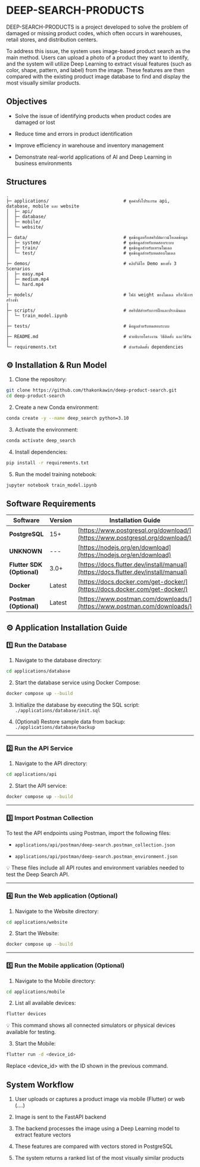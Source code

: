 # DEEP-SEARCH-PRODUCTS

DEEP-SEARCH-PRODUCTS is a project developed to solve the problem of damaged or missing product codes, which often occurs in warehouses, retail stores, and distribution centers.

To address this issue, the system uses image-based product search as the main method.
Users can upload a photo of a product they want to identify, and the system will utilize Deep Learning to extract visual features (such as color, shape, pattern, and label) from the image.
These features are then compared with the existing product image database to find and display the most visually similar products.

## Objectives

- Solve the issue of identifying products when product codes are damaged or lost

- Reduce time and errors in product identification

- Improve efficiency in warehouse and inventory management

- Demonstrate real-world applications of AI and Deep Learning in business environments


## Structures

```text
.
├─ applications/                            # ชุดคำสั่งโปรแกรม api, database, mobile และ website
│  ├─ api/                               
│  ├─ database/
│  ├─ mobile/                                         
│  └─ website/
│  
├─ data/                                    # ชุดข้อมูลหรือสคริปต์ดาวน์โหลดข้อมูล
│  ├─ system/                               # ชุดข้อมูลสำหรับทดสอบระบบ
│  ├─ train/                                # ชุดข้อมูลสำหรับเทรนโมเดล
│  └─ test/                                 # ชุดข้อมูลสำหรับทดสอบโมเดล
│  
├─ demos/                                   # คลิปวิดีโอ Demo ของทั้ง 3 Scenarios     
│  ├─ easy.mp4                                
│  ├─ medium.mp4                                           
│  └─ hard.mp4
│        
├─ models/                                  # ไฟล์ weight ของโมเดล หรือวิธีการสร้างซ้ำ    
│
├─ scripts/                                 # สคริปต์สำหรับการฝึกและประเมินผล          
│  └─ train_model.ipynb                        
│  
├─ tests/                                   # ข้อมูลสำหรับทดสอบระบบ
│  
├─ README.md                                # คำอธิบายโครงงาน วิธีติดตั้ง และวิธีรัน
│  
└─ requirements.txt                         # สำหรับติดตั้ง dependencies
```

## ⚙️  Installation & Run Model

1. Clone the repository:

```bash
git clone https://github.com/thakonkawin/deep-product-search.git
cd deep-product-search
```
2. Create a new Conda environment:

```bash
conda create -y --name deep_search python=3.10
```
3. Activate the environment:

```bash
conda activate deep_search
```
4. Install dependencies:

```bash
pip install -r requirements.txt
```
5. Run the model training notebook:

```bash
jupyter notebook train_model.ipynb
```


## Software Requirements

| Software                    | Version | Installation Guide                                                                           |
| --------------------------- | ------- | -------------------------------------------------------------------------------------------- |
| **PostgreSQL**              | 15+     | [https://www.postgresql.org/download/](https://www.postgresql.org/download/)                 |
| **UNKNOWN**                 | ---     | [https://nodejs.org/en/download](https://nodejs.org/en/download)                             |
| **Flutter SDK (Optional)**  | 3.0+    | [https://docs.flutter.dev/install/manual](https://docs.flutter.dev/install/manual)           |
| **Docker**                  | Latest  | [https://docs.docker.com/get-docker/](https://docs.docker.com/get-docker/)                   |
| **Postman (Optional)**      | Latest  | [https://www.postman.com/downloads/](https://www.postman.com/downloads/)                     |

## ⚙️ Application Installation Guide

### 1️⃣ Run the Database

1. Navigate to the database directory:

```bash
cd applications/database
```
2. Start the database service using Docker Compose:

```bash
docker compose up --build
```

3. Initialize the database by executing the SQL script:
`./applications/database/init.sql` 

4. (Optional) Restore sample data from backup:
`./applications/database/backup` 

---

### 2️⃣ Run the API Service

1. Navigate to the API directory:

```bash
cd applications/api
```

2. Start the API service:

```bash
docker compose up --build
```

---

### 3️⃣ Import Postman Collection

To test the API endpoints using Postman, import the following files:

- `applications/api/postman/deep-search.postman_collection.json` 

- `applications/api/postman/deep-search.postman_environment.json`

💡 These files include all API routes and environment variables needed to test the Deep Search API.

---

### 4️⃣ Run the Web application (Optional)

1. Navigate to the Website directory:

```bash
cd applications/website
```

2. Start the Website:

```bash
docker compose up --build
```

---

### 5️⃣ Run the Mobile application (Optional)

1. Navigate to the Mobile directory:

```bash
cd applications/mobile
```

2. List all available devices:

```bash
flutter devices
```
💡 This command shows all connected simulators or physical devices available for testing.

3. Start the Mobile:

```bash
flutter run -d <device_id>
```
Replace <device_id> with the ID shown in the previous command.


## System Workflow

1. User uploads or captures a product image via mobile (Flutter) or web (....)

2. Image is sent to the FastAPI backend

3. The backend processes the image using a Deep Learning model to extract feature vectors

4. These features are compared with vectors stored in PostgreSQL

5. The system returns a ranked list of the most visually similar products